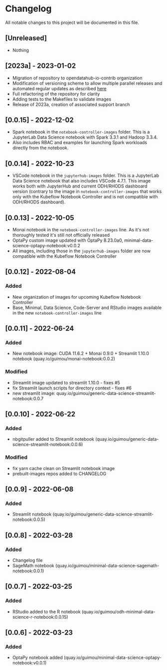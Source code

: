 # Changelog

All notable changes to this project will be documented in this file.



## [Unreleased]

- Nothing

## [2023a] - 2023-01-02

- Migration of repository to opendatahub-io-contrib organization
- Modification of versioning scheme to allow multiple parallel releases and automated regular updates as described [here](README.md#naming-convention)
- Full refactoring of the repository for clarity
- Adding tests to the Makefiles to validate images
- Release of 2023a, creation of associated support branch

## [0.0.15] - 2022-12-02

- Spark notebook in the `notebook-controller-images` folder. This is a JupyterLab Data Science notebook with Spark 3.3.1 and Hadoop 3.3.4.
- Also includes RBAC and examples for launching Spark workloads directly from the notebook.

## [0.0.14] - 2022-10-23

- VSCode notebook in the `jupyterhub-images` folder. This is a JupyterLab Data Science notebook that also includes VSCode 4.7.1. This image works both with JupyterHub and current ODH/RHODS dashboard version (contrary to the image in `notebook-controller-images` that works only with the Kubeflow Notebook Controller and is not compatible with ODH/RHODS dashboard).

## [0.0.13] - 2022-10-05

- Monai notebook in the `notebook-controller-images` line. As it's not thoroughly tested it's still not officially released
- OptaPy custom image updated with OptaPy 8.23.0a0, minimal-data-science-optapy-notebook:v0.0.2
- All images, including those in the `jupyterhub-images` folder are now compatible with the Kubeflow Notebook Controller

## [0.0.12] - 2022-08-04

### Added

- New organization of images for upcoming Kubeflow Notebook Controller
- Base, Minimal, Data Science, Code-Server and RStudio images available in the new `notebook-controller-images` line

## [0.0.11] - 2022-06-24

### Added

- New notebook image: CUDA 11.6.2 + Monai 0.9.0 + Streamlit 1.10.0 notebook (quay.io/guimou/monai-notebook:0.0.2)

### Modified

- Streamlit image updated to streamlit 1.10.0 - fixes #5
- fix Streamlit launch scripts for directory context - fixes #6
- new streamlit image: quay.io/guimou/generic-data-science-streamlit-notebook:0.0.7

## [0.0.10] - 2022-06-22

### Added

- nbgitpuller added to Streamlit notebook (quay.io/guimou/generic-data-science-streamlit-notebook:0.0.6)

### Modified

- fix yarn cache clean on Streamlit notebook image
- prebuilt-images repos added to CHANGELOG

## [0.0.9] - 2022-06-08

### Added

- Streamlit notebook (quay.io/guimou/generic-data-science-streamlit-notebook:0.0.5)

## [0.0.8] - 2022-03-28

### Added

- Changelog file
- SageMath notebook (quay.io/guimou/minimal-data-science-sagemath-notebook:0.0.1)

## [0.0.7] - 2022-03-25

### Added

- RStudio added to the R notebook (quay.io/guimou/odh-minimal-data-science-r-notebook:0.0.15)

## [0.0.6] - 2022-03-23

### Added

- OptaPy notebook added (quay.io/guimou/minimal-data-science-optapy-notebook:v0.0.1)
